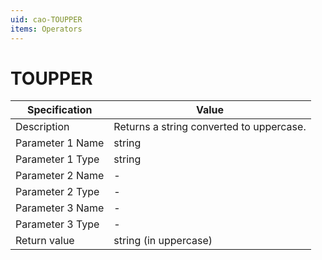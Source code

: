 ```yaml
---
uid: cao-TOUPPER
items: Operators
---
```


# TOUPPER 

| Specification         | Value                                                        |
| --------------------- | ------------------------------------------------------------ |
| Description           | Returns а string converted to uppercase.                   |
| Parameter 1 Name      | string                                                       |
| Parameter 1 Type      | string                                                       |
| Parameter 2 Name      | -                                                            |
| Parameter 2 Type      | -                                                            |
| Parameter 3 Name      | -                                                            |
| Parameter 3 Type      | -                                                            |
| Return value          | string (in uppercase)                                        |
